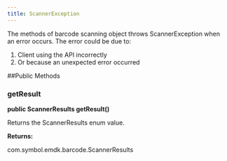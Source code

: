 ```yaml
---
title: ScannerException
---
```


The methods of barcode scanning object throws ScannerException when an error
 occurs.
The error could be due to:

1. Client using the API incorrectly
2. Or because an unexpected error occurred

##Public Methods

### getResult

**public ScannerResults getResult()**

Returns the ScannerResults enum value.

**Returns:**

com.symbol.emdk.barcode.ScannerResults

